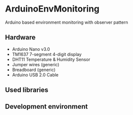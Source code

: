 # ArduinoEnvMonitoring
Arduino based environment monitoring with observer pattern

## Hardware

- Arduino Nano v3.0
- TM1637 7-segment 4-digit display
- DHT11 Temperature & Humidity Sensor
- Jumper wires (generic)
- Breadboard (generic)
- Arduino USB 2.0 Cable

## Used libraries



## Development environment
